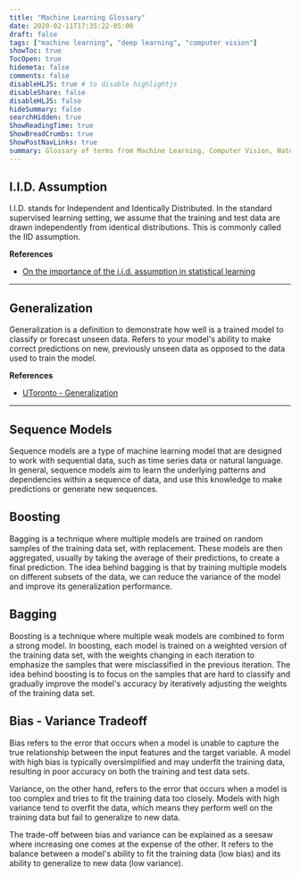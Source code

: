 ```yaml
---
title: "Machine Learning Glossary"
date: 2020-02-11T17:35:22-05:00
draft: false
tags: ["machine learning", "deep learning", "computer vision"]
showToc: true
TocOpen: true
hidemeta: false
comments: false
disableHLJS: true # to disable highlightjs
disableShare: false
disableHLJS: false
hideSummary: false
searchHidden: true
ShowReadingTime: true
ShowBreadCrumbs: true
ShowPostNavLinks: true
summary: Glossary of terms from Machine Learning, Computer Vision, Natural Language Processing, and Statistics.
---
```


## I.I.D. Assumption

I.I.D. stands for Independent and Identically Distributed. In the standard supervised learning setting, we assume that the training and test data are drawn independently from identical distributions. This is commonly called the IID assumption.

**References**

- [On the importance of the i.i.d. assumption in statistical learning](https://stats.stackexchange.com/a/214315)

---

## Generalization

Generalization is a definition to demonstrate how well is a trained model to classify or forecast unseen data. Refers to your model's ability to make correct predictions on new, previously unseen data as opposed to the data used to train the model.

**References**

- [UToronto - Generalization](https://www.cs.toronto.edu/~lczhang/321/notes/notes09.pdf)

---

## Sequence Models

Sequence models are a type of machine learning model that are designed to work with sequential data, such as time series data or natural language. In general, sequence models aim to learn the underlying patterns and dependencies within a sequence of data, and use this knowledge to make predictions or generate new sequences.

## Boosting

Bagging is a technique where multiple models are trained on random samples of the training data set, with replacement. These models are then aggregated, usually by taking the average of their predictions, to create a final prediction. The idea behind bagging is that by training multiple models on different subsets of the data, we can reduce the variance of the model and improve its generalization performance.

## Bagging

Boosting is a technique where multiple weak models are combined to form a strong model. In boosting, each model is trained on a weighted version of the training data set, with the weights changing in each iteration to emphasize the samples that were misclassified in the previous iteration. The idea behind boosting is to focus on the samples that are hard to classify and gradually improve the model's accuracy by iteratively adjusting the weights of the training data set.

## Bias - Variance Tradeoff

Bias refers to the error that occurs when a model is unable to capture the true relationship between the input features and the target variable. A model with high bias is typically oversimplified and may underfit the training data, resulting in poor accuracy on both the training and test data sets.

Variance, on the other hand, refers to the error that occurs when a model is too complex and tries to fit the training data too closely. Models with high variance tend to overfit the data, which means they perform well on the training data but fail to generalize to new data.

The trade-off between bias and variance can be explained as a seesaw where increasing one comes at the expense of the other. It refers to the balance between a model's ability to fit the training data (low bias) and its ability to generalize to new data (low variance).
